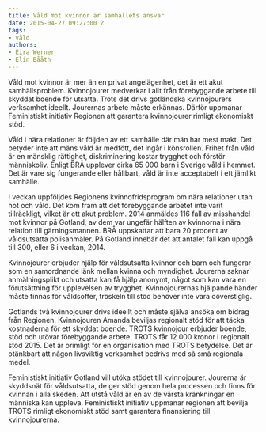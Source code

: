 ```yaml
---
title: Våld mot kvinnor är samhällets ansvar
date: 2015-04-27 09:27:00 Z
tags:
- våld
authors:
- Eira Werner
- Elin Bååth
---
```


Våld mot kvinnor är mer än en privat angelägenhet, det är ett akut samhällsproblem. Kvinnojourer medverkar i allt från förebyggande arbete till skyddat boende för utsatta. Trots det drivs gotländska kvinnojourers verksamhet ideellt. Jourernas arbete måste erkännas. Därför uppmanar Feministiskt initiativ Regionen att garantera kvinnojourer rimligt ekonomiskt stöd.

Våld i nära relationer är följden av ett samhälle där män har mest makt. Det betyder inte att mäns våld är medfött, det ingår i könsrollen. Frihet från våld är en mänsklig rättighet, diskriminering kostar trygghet och förstör människoliv. Enligt BRÅ upplever cirka 65 000 barn i Sverige våld i hemmet. Det är vare sig fungerande eller hållbart, våld är inte acceptabelt i ett jämlikt samhälle.

I veckan uppföljdes Regionens kvinnofridsprogram om nära relationer utan hot och våld. Det kom fram att det förebyggande arbetet inte varit tillräckligt, vilket är ett akut problem. 2014 anmäldes 116 fall av misshandel mot kvinnor på Gotland, av dem var ungefär hälften av kvinnorna i nära relation till gärningsmannen. BRÅ uppskattar att bara 20 procent av våldsutsatta polisanmäler. På Gotland innebär det att antalet fall kan uppgå till 300, eller 6 i veckan, 2014.

Kvinnojourer erbjuder hjälp för våldsutsatta kvinnor och barn och fungerar som en samordnande länk mellan kvinna och myndighet. Jourerna saknar anmälningsplikt och utsatta kan få hjälp anonymt, något som kan vara en förutsättning för upplevelsen av trygghet. Kvinnojourernas hjälpande händer måste finnas för våldsoffer, tröskeln till stöd behöver inte vara oöverstiglig.

Gotlands två kvinnojourer drivs ideellt och måste själva ansöka om bidrag från Regionen. Kvinnojouren Amanda beviljas regionalt stöd för att täcka kostnaderna för ett skyddat boende. TROTS kvinnojour erbjuder boende, stöd och utövar förebyggande arbete. TROTS får 12 000 kronor i regionalt stöd 2015. Det är orimligt för en organisation med TROTS betydelse. Det är otänkbart att någon livsviktig verksamhet bedrivs med så små regionala medel.

Feministiskt initiativ Gotland vill utöka stödet till kvinnojourer. Jourerna är skyddsnät för våldsutsatta, de ger stöd genom hela processen och finns för kvinnan i alla skeden. Att utstå våld är en av de värsta kränkningar en människa kan uppleva. Feministiskt initiativ uppmanar regionen att bevilja TROTS rimligt ekonomiskt stöd samt garantera finansiering till kvinnojourerna.